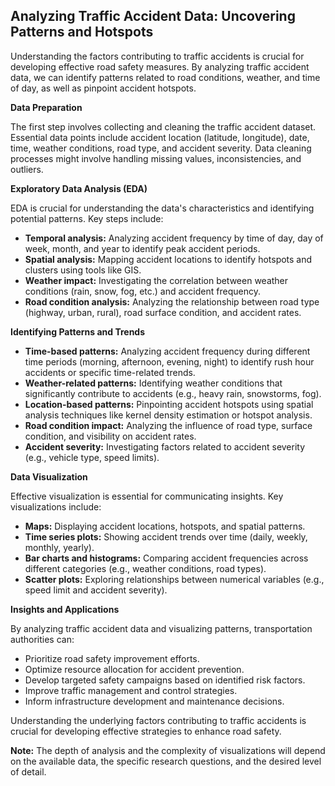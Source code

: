 ## Analyzing Traffic Accident Data: Uncovering Patterns and Hotspots

Understanding the factors contributing to traffic accidents is crucial for developing effective road safety measures. By analyzing traffic accident data, we can identify patterns related to road conditions, weather, and time of day, as well as pinpoint accident hotspots.

**Data Preparation**

The first step involves collecting and cleaning the traffic accident dataset. Essential data points include accident location (latitude, longitude), date, time, weather conditions, road type, and accident severity. Data cleaning processes might involve handling missing values, inconsistencies, and outliers.

**Exploratory Data Analysis (EDA)**

EDA is crucial for understanding the data's characteristics and identifying potential patterns. Key steps include:

* **Temporal analysis:** Analyzing accident frequency by time of day, day of week, month, and year to identify peak accident periods.
* **Spatial analysis:** Mapping accident locations to identify hotspots and clusters using tools like GIS.
* **Weather impact:** Investigating the correlation between weather conditions (rain, snow, fog, etc.) and accident frequency.
* **Road condition analysis:** Analyzing the relationship between road type (highway, urban, rural), road surface condition, and accident rates.

**Identifying Patterns and Trends**

* **Time-based patterns:** Analyzing accident frequency during different time periods (morning, afternoon, evening, night) to identify rush hour accidents or specific time-related trends.
* **Weather-related patterns:** Identifying weather conditions that significantly contribute to accidents (e.g., heavy rain, snowstorms, fog).
* **Location-based patterns:** Pinpointing accident hotspots using spatial analysis techniques like kernel density estimation or hotspot analysis.
* **Road condition impact:** Analyzing the influence of road type, surface condition, and visibility on accident rates.
* **Accident severity:** Investigating factors related to accident severity (e.g., vehicle type, speed limits).

**Data Visualization**

Effective visualization is essential for communicating insights. Key visualizations include:

* **Maps:** Displaying accident locations, hotspots, and spatial patterns.
* **Time series plots:** Showing accident trends over time (daily, weekly, monthly, yearly).
* **Bar charts and histograms:** Comparing accident frequencies across different categories (e.g., weather conditions, road types).
* **Scatter plots:** Exploring relationships between numerical variables (e.g., speed limit and accident severity).

**Insights and Applications**

By analyzing traffic accident data and visualizing patterns, transportation authorities can:

* Prioritize road safety improvement efforts.
* Optimize resource allocation for accident prevention.
* Develop targeted safety campaigns based on identified risk factors.
* Improve traffic management and control strategies.
* Inform infrastructure development and maintenance decisions.

Understanding the underlying factors contributing to traffic accidents is crucial for developing effective strategies to enhance road safety.
 
**Note:** The depth of analysis and the complexity of visualizations will depend on the available data, the specific research questions, and the desired level of detail.

